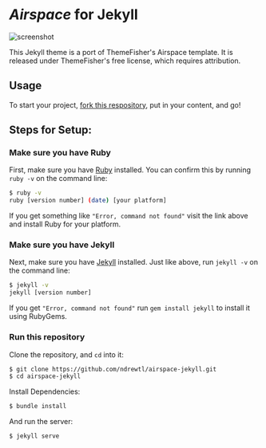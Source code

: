 # _Airspace_ for Jekyll
![screenshot](screenshots/home.png "Description goes here")

This Jekyll theme is a port of ThemeFisher's Airspace template. It is released under ThemeFisher's free license, which requires attribution.

## Usage
To start your project, [fork this respository](https://github.com/ndrewtl/airspace-jekyll/fork), put in your content, and go!

## Steps for Setup:

### Make sure you have Ruby

First, make sure you have [Ruby](https://www.ruby-lang.org/en/) installed. You can confirm this by running `ruby -v` on the command line:

```sh
$ ruby -v
ruby [version number] (date) [your platform]
```

If you get something like `"Error, command not found"` visit the link above and install Ruby for your platform.


### Make sure you have Jekyll

Next, make sure you have [Jekyll](https://jekyllrb.com/) installed. Just like above, run `jekyll -v` on the command line:

```sh
$ jekyll -v
jekyll [version number]
```
If you get `"Error, command not found"` run `gem install jekyll` to install it using RubyGems.

### Run this repository
Clone the repository, and `cd` into it:
```sh
$ git clone https://github.com/ndrewtl/airspace-jekyll.git
$ cd airspace-jekyll
```

Install Dependencies:
```sh
$ bundle install
```

And run the server:
```sh
$ jekyll serve
```

